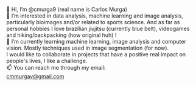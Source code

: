 👋 Hi, I’m @cmurga9 (real name is Carlos Murga) <br />
👀 I’m interested in data analysis, machine learning and image analysis, particularly bioimages and/or related to sports science. And as far as personal hobbies I love brazilian jiujitsu (currently blue belt), videogames and hiking/backpacking (how original huh) ! <br />
🌱 I’m currently learning machine learning, image analysis and computer vision. Mostly techniques used in image segmentation (for now). <br />
I would like to collaborate in projects that have a positive real impact on people's lives, I like a challenge. <br />
📫 You can reach me through my email: <br />
    cmmurgav@gmail.com
